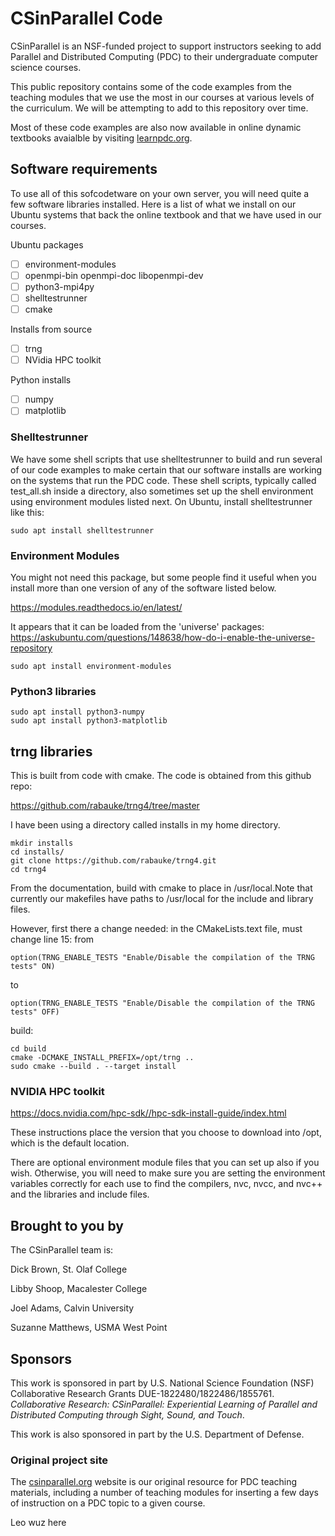 # CSinParallel Code

CSinParallel is an NSF-funded project to support instructors seeking to add Parallel and Distributed Computing (PDC) to their undergraduate computer science courses.  

This public repository contains some of the code examples from the teaching modules that we use the most in our courses at various levels of the curriculum. We will be attempting to add to this repository over time.

Most of these code examples are also now available in online dynamic textbooks avaialble by visiting [learnpdc.org](https://www.learnpdc.org/).

## Software requirements

To use all of this sofcodetware on your own server, you will need quite a few software libraries installed. Here is a list of what we install on our Ubuntu systems that back the online textbook and that we have used in our courses.

Ubuntu packages

- [ ] environment-modules
- [ ] openmpi-bin openmpi-doc libopenmpi-dev
- [ ] python3-mpi4py
- [ ] shelltestrunner
- [ ] cmake

Installs from source
- [ ] trng
- [ ] NVidia HPC toolkit

Python installs
- [ ] numpy
- [ ] matplotlib

### Shelltestrunner

We have some shell scripts that use shelltestrunner to build and run several of our code examples to make certain that our software installs are working on the systems that run the PDC code. These shell scripts, typically called test_all.sh inside a directory, also sometimes set up the shell environment using environment modules listed next. On Ubuntu, install shelltestrunner like this:

    sudo apt install shelltestrunner

### Environment Modules

You might not need this package, but some people find it useful when you install more than one version of any of the software listed below.

https://modules.readthedocs.io/en/latest/

It appears that it can be loaded from the 'universe' packages:
https://askubuntu.com/questions/148638/how-do-i-enable-the-universe-repository

	sudo apt install environment-modules

### Python3 libraries

	sudo apt install python3-numpy
	sudo apt install python3-matplotlib

## trng libraries

This is built from code with cmake. The code is obtained from this github repo:

https://github.com/rabauke/trng4/tree/master

I have been using a directory called installs in my home directory.

	mkdir installs
	cd installs/
	git clone https://github.com/rabauke/trng4.git
	cd trng4

From the documentation, build with cmake to place in /usr/local.Note that currently our makefiles have paths to /usr/local for the include and library files.

However, first there a change needed: in the CMakeLists.text file, must change line 15:
from

	option(TRNG_ENABLE_TESTS "Enable/Disable the compilation of the TRNG tests" ON)

to

	option(TRNG_ENABLE_TESTS "Enable/Disable the compilation of the TRNG tests" OFF)

build:

	cd build
	cmake -DCMAKE_INSTALL_PREFIX=/opt/trng ..
	sudo cmake --build . --target install

	
### NVIDIA HPC toolkit

https://docs.nvidia.com/hpc-sdk//hpc-sdk-install-guide/index.html

These instructions place the version that you choose to download into /opt, which is the default location.

There are optional environment module files that you can set up also if you wish. Otherwise, you will need to make sure you are setting the environment variables correctly for each use to find the compilers, nvc, nvcc, and nvc++ and the libraries and include files.

## Brought to you by

The CSinParallel team is:

Dick Brown, St. Olaf College

Libby Shoop, Macalester College

Joel Adams, Calvin University

Suzanne Matthews, USMA West Point

## Sponsors

This work is sponsored in part by U.S. National Science Foundation (NSF) Collaborative Research Grants DUE-1822480/1822486/1855761. *Collaborative Research: CSinParallel: Experiential Learning of Parallel and Distributed Computing through Sight, Sound, and Touch*. 

This work is also sponsored in part by the U.S. Department of Defense.

### Original project site

The [csinparallel.org](https://csinparallel.org/index.html) website is our original resource for PDC teaching materials, including a number of teaching modules for inserting a few days of instruction on a PDC topic to a given course.



















Leo wuz here